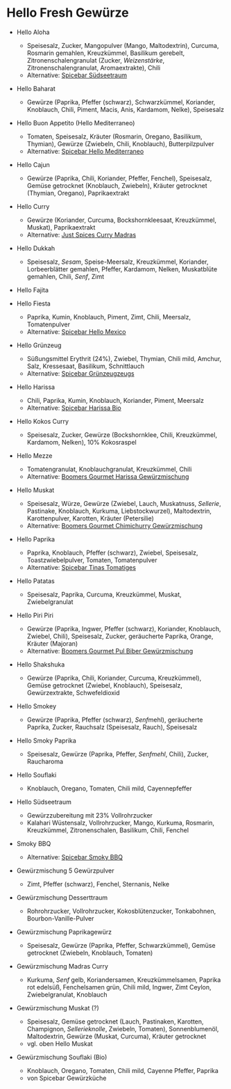 # Hello Fresh Gewürze

- Hello Aloha
  * Speisesalz, Zucker, Mangopulver (Mango, Maltodextrin), Curcuma, Rosmarin gemahlen, Kreuzkümmel, Basilikum gerebelt, Zitronenschalengranulat (Zucker, *Weizenstärke*, Zitronenschalengranulat, Aromaextrakte), Chili
  * Alternative: [Spicebar Südseetraum](https://www.spicebar.de/sudseetraum-bio)

- Hello Baharat
  * Gewürze (Paprika, Pfeffer (schwarz), Schwarzkümmel, Koriander, Knoblauch, Chili, Piment, Macis, Anis, Kardamom, Nelke), Speisesalz

- Hello Buon Appetito (Hello Mediterraneo)
  * Tomaten, Speisesalz, Kräuter (Rosmarin, Oregano, Basilikum, Thymian), Gewürze (Zwiebeln, Chili, Knoblauch), Butterpilzpulver
  * Alternative: [Spicebar Hello Mediterraneo](https://www.spicebar.de/gewuerze/gewuerzmischungen/hello-mediterraneo-bio)

- Hello Cajun
  * Gewürze (Paprika, Chili, Koriander, Pfeffer, Fenchel), Speisesalz, Gemüse getrocknet (Knoblauch, Zwiebeln), Kräuter getrocknet (Thymian, Oregano), Paprikaextrakt

- Hello Curry
  * Gewürze (Koriander, Curcuma, Bockshornkleesaat, Kreuzkümmel, Muskat), Paprikaextrakt
  * Alternative: [Just Spices Curry Madras](https://www.justspices.de/curry-madras.html?queryID=&objectID=3405&indexName=js_live_dedefault_products)

- Hello Dukkah
  * Speisesalz, *Sesam*, Speise-Meersalz, Kreuzkümmel, Koriander, Lorbeerblätter gemahlen, Pfeffer, Kardamom, Nelken, Muskatblüte gemahlen, Chili, *Senf*, Zimt

- Hello Fajita

- Hello Fiesta
  * Paprika, Kumin, Knoblauch, Piment, Zimt, Chili, Meersalz, Tomatenpulver
  * Alternative: [Spicebar Hello Mexico](https://www.spicebar.de/hello-mexico-bio)

- Hello Grünzeug
  * Süßungsmittel Erythrit (24%), Zwiebel, Thymian, Chili mild, Amchur, Salz, Kressesaat, Basilikum, Schnittlauch
  * Alternative: [Spicebar Grünzeugzeugs](https://www.spicebar.de/paulikocht-grunzeugzeugs-bio)

- Hello Harissa
  * Chili, Paprika, Kumin, Knoblauch, Koriander, Piment, Meersalz
  * Alternative: [Spicebar Harissa Bio](https://www.spicebar.de/harissa-bio)

- Hello Kokos Curry
  * Speisesalz, Zucker, Gewürze (Bockshornklee, Chili, Kreuzkümmel, Kardamom, Nelken), 10% Kokosraspel

- Hello Mezze
  * Tomatengranulat, Knoblauchgranulat, Kreuzkümmel, Chili
  * Alternative: [Boomers Gourmet Harissa Gewürzmischung](https://www.amazon.de/gp/product/B08SK7ZJJW/)

- Hello Muskat
  * Speisesalz, Würze, Gewürze (Zwiebel, Lauch, Muskatnuss, *Sellerie*, Pastinake, Knoblauch, Kurkuma, Liebstockwurzel), Maltodextrin, Karottenpulver, Karotten, Kräuter (Petersilie)
  * Alternative: [Boomers Gourmet Chimichurry Gewürzmischung](https://www.amazon.de/gp/product/B08VNBDZRD/)

- Hello Paprika
  * Paprika, Knoblauch, Pfeffer (schwarz), Zwiebel, Speisesalz, Toastzwiebelpulver, Tomaten, Tomatenpulver
  * Alternative: [Spicebar Tinas Tomatiges](https://www.spicebar.de/tinas-tomatiges-bio)

- Hello Patatas
   * Speisesalz, Paprika, Curcuma, Kreuzkümmel, Muskat, Zwiebelgranulat

- Hello Piri Piri
  * Gewürze (Paprika, Ingwer, Pfeffer (schwarz), Koriander, Knoblauch, Zwiebel, Chili), Speisesalz, Zucker, geräucherte Paprika, Orange, Kräuter (Majoran)
  * Alternative: [Boomers Gourmet Pul Biber Gewürzmischung](https://www.amazon.de/gp/product/B08SL8W97R/)

- Hello Shakshuka
  * Gewürze (Paprika, Chili, Koriander, Curcuma, Kreuzkümmel), Gemüse getrocknet (Zwiebel, Knoblauch), Speisesalz, Gewürzextrakte, Schwefeldioxid

- Hello Smokey
  * Gewürze (Paprika, Pfeffer (schwarz), *Senf*mehl), geräucherte Paprika, Zucker, Rauchsalz (Speisesalz, Rauch), Speisesalz

- Hello Smoky Paprika
  * Speisesalz, Gewürze (Paprika, Pfeffer, *Senfmehl*, Chili), Zucker, Raucharoma

- Hello Souflaki
  * Knoblauch, Oregano, Tomaten, Chili mild, Cayennepfeffer

- Hello Südseetraum
  * Gewürzzubereitung mit 23% Vollrohrzucker
  * Kalahari Wüstensalz, Vollrohrzucker, Mango, Kurkuma, Rosmarin, Kreuzkümmel, Zitronenschalen, Basilikum, Chili, Fenchel

- Smoky BBQ
  * Alternative: [Spicebar Smoky BBQ](https://www.spicebar.de/smoky-bbq-pfeffermischung)

- Gewürzmischung 5 Gewürzpulver
  * Zimt, Pfeffer (schwarz), Fenchel, Sternanis, Nelke

- Gewürzmischung Desserttraum
  * Rohrohrzucker, Vollrohrzucker, Kokosblütenzucker, Tonkabohnen, Bourbon-Vanille-Pulver

- Gewürzmischung Paprikagewürz
  * Speisesalz, Gewürze (Paprika, Pfeffer, Schwarzkümmel), Gemüse getrocknet (Zwiebeln, Knoblauch, Tomaten)

- Gewürzmischung Madras Curry
  * Kurkuma, *Senf* gelb, Koriandersamen, Kreuzkümmelsamen, Paprika rot edelsüß, Fenchelsamen grün, Chili mild, Ingwer, Zimt Ceylon, Zwiebelgranulat, Knoblauch

- Gewürzmischung Muskat (?)
  * Speisesalz, Gemüse getrocknet (Lauch, Pastinaken, Karotten, Champignon, *Sellerieknolle*, Zwiebeln, Tomaten), Sonnenblumenöl, Maltodextrin, Gewürze (Muskat, Curcuma), Kräuter getrocknet
  * vgl. oben Hello Muskat
 
- Gewürzmischung Souflaki (Bio)
  * Knoblauch, Oregano, Tomaten, Chili mild, Cayenne Pfeffer, Paprika
  * von Spicebar Gewürzküche

